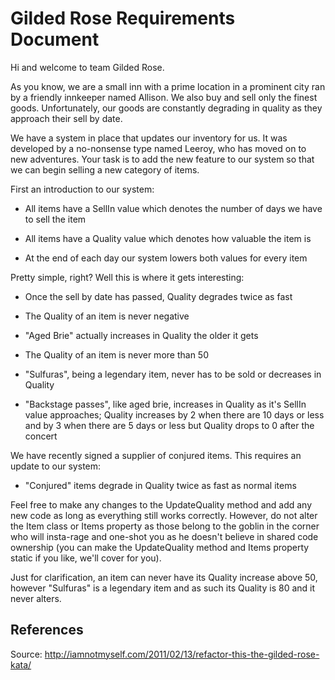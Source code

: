 # Gilded Rose Requirements Document

Hi and welcome to team Gilded Rose.

As you know, we are a small inn with a prime location in a prominent city ran
by a friendly innkeeper named Allison.  We also buy and sell only the finest
goods. Unfortunately, our goods are constantly degrading in quality as they
approach their sell by date.

We have a system in place that updates our inventory for us. It was developed
by a no-nonsense type named Leeroy, who has moved on to new adventures. Your
task is to add the new feature to our system so that we can begin selling a
new category of items.

First an introduction to our system:

  - All items have a SellIn value which denotes the number of days we have to
    sell the item

  - All items have a Quality value which denotes how valuable the item is

  - At the end of each day our system lowers both values for every item

Pretty simple, right? Well this is where it gets interesting:

  - Once the sell by date has passed, Quality degrades twice as fast

  - The Quality of an item is never negative

  - "Aged Brie" actually increases in Quality the older it gets

  - The Quality of an item is never more than 50

  - "Sulfuras", being a legendary item, never has to be sold or decreases in
    Quality

  - "Backstage passes", like aged brie, increases in Quality as it's SellIn
    value approaches; Quality increases by 2 when there are 10 days or less
    and by 3 when there are 5 days or less but Quality drops to 0 after the
    concert

We have recently signed a supplier of conjured items. This requires an update
to our system:

  - "Conjured" items degrade in Quality twice as fast as normal items

Feel free to make any changes to the UpdateQuality method and add any new code
as long as everything still works correctly. However, do not alter the Item
class or Items property as those belong to the goblin in the corner who will
insta-rage and one-shot you as he doesn't believe in shared code ownership
(you can make the UpdateQuality method and Items property static if you like,
we'll cover for you).

Just for clarification, an item can never have its Quality increase above 50,
however "Sulfuras" is a legendary item and as such its Quality is 80 and it
never alters.


## References

Source: <http://iamnotmyself.com/2011/02/13/refactor-this-the-gilded-rose-kata/>
